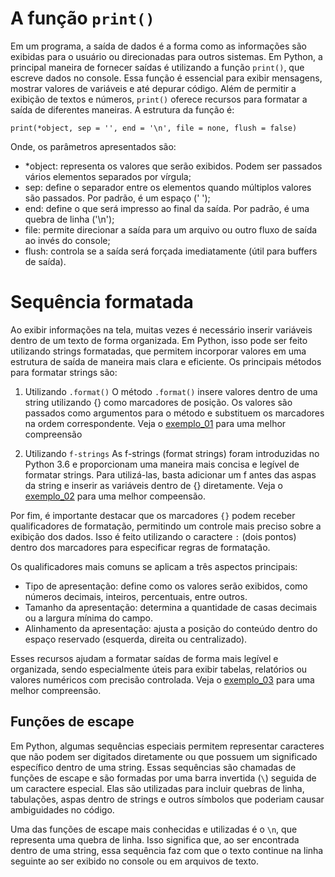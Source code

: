# A função `print()`
Em um programa, a saída de dados é a forma como as informações são exibidas para o usuário ou direcionadas para outros sistemas. Em Python, a principal maneira de fornecer saídas é utilizando a função `print()`, que escreve dados no console. Essa função é essencial para exibir mensagens, mostrar valores de variáveis e até depurar código. Além de permitir a exibição de textos e números, `print()` oferece recursos para formatar a saída de diferentes maneiras. A estrutura da função é:

`print(*object, sep = '', end = '\n', file = none, flush = false)`

Onde, os parâmetros apresentados são:

- *object: representa os valores que serão exibidos. Podem ser passados vários elementos separados por vírgula;
- sep: define o separador entre os elementos quando múltiplos valores são passados. Por padrão, é um espaço (' ');
- end: define o que será impresso ao final da saída. Por padrão, é uma quebra de linha ('\n');
- file: permite direcionar a saída para um arquivo ou outro fluxo de saída ao invés do console;
- flush: controla se a saída será forçada imediatamente (útil para buffers de saída).

# Sequência formatada
Ao exibir informações na tela, muitas vezes é necessário inserir variáveis dentro de um texto de forma organizada. Em Python, isso pode ser feito utilizando strings formatadas, que permitem incorporar valores em uma estrutura de saída de maneira mais clara e eficiente. Os principais métodos para formatar strings são:

1. Utilizando `.format()`
O método `.format()` insere valores dentro de uma string utilizando {} como marcadores de posição. Os valores são passados como argumentos para o método e substituem os marcadores na ordem correspondente. Veja o [exemplo_01](ex01.py) para uma melhor compreensão

2. Utilizando `f-strings`
As f-strings (format strings) foram introduzidas no Python 3.6 e proporcionam uma maneira mais concisa e legível de formatar strings. Para utilizá-las, basta adicionar um f antes das aspas da string e inserir as variáveis dentro de {} diretamente. Veja o [exemplo_02](ex02.py) para uma melhor compeensão.

Por fim, é importante destacar que os marcadores `{}` podem receber qualificadores de formatação, permitindo um controle mais preciso sobre a exibição dos dados. Isso é feito utilizando o caractere `:` (dois pontos) dentro dos marcadores para especificar regras de formatação.

Os qualificadores mais comuns se aplicam a três aspectos principais:

- Tipo de apresentação: define como os valores serão exibidos, como números decimais, inteiros, percentuais, entre outros.
- Tamanho da apresentação: determina a quantidade de casas decimais ou a largura mínima do campo.
- Alinhamento da apresentação: ajusta a posição do conteúdo dentro do espaço reservado (esquerda, direita ou centralizado).

Esses recursos ajudam a formatar saídas de forma mais legível e organizada, sendo especialmente úteis para exibir tabelas, relatórios ou valores numéricos com precisão controlada. Veja o [exemplo_03](ex03.py) para uma melhor compreensão.

## Funções de escape

Em Python, algumas sequências especiais permitem representar caracteres que não podem ser digitados diretamente ou que possuem um significado específico dentro de uma string. Essas sequências são chamadas de funções de escape e são formadas por uma barra invertida (`\`) seguida de um caractere especial. Elas são utilizadas para incluir quebras de linha, tabulações, aspas dentro de strings e outros símbolos que poderiam causar ambiguidades no código.

Uma das funções de escape mais conhecidas e utilizadas é o `\n`, que representa uma quebra de linha. Isso significa que, ao ser encontrada dentro de uma string, essa sequência faz com que o texto continue na linha seguinte ao ser exibido no console ou em arquivos de texto.